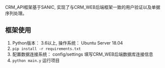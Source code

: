 CRM_API框架基于SANIC, 实现了与CRM_WEB后端框架一致的用户验证以及单据序列处理。

## 框架使用
1. Python版本： 3.6以上, 操作系统： Ubuntu Server 18.04
2. `pip install -r requirements.txt`
2. 配置数据连接系统： config/settings 填写CRM_WEB后端数据库连接信息
2. `python main.y` 运行项目

